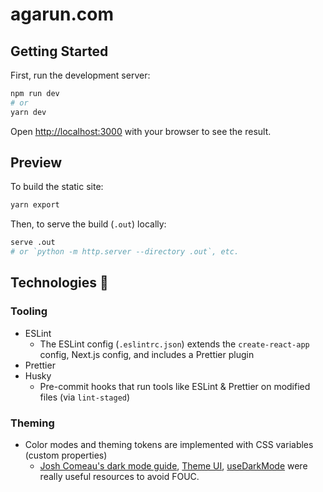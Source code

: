 # agarun.com

## Getting Started

First, run the development server:

```bash
npm run dev
# or
yarn dev
```

Open [http://localhost:3000](http://localhost:3000) with your browser to see the result.

## Preview

To build the static site:

```bash
yarn export
```

Then, to serve the build (`.out`) locally:

```bash
serve .out
# or `python -m http.server --directory .out`, etc.
```

## Technologies 🧰

### Tooling

- ESLint
  - The ESLint config (`.eslintrc.json`) extends the `create-react-app` config, Next.js config, and includes a Prettier plugin
- Prettier
- Husky
  - Pre-commit hooks that run tools like ESLint & Prettier on modified files (via `lint-staged`)

### Theming

- Color modes and theming tokens are implemented with CSS variables (custom properties)
  - [Josh Comeau's dark mode guide](https://www.joshwcomeau.com/react/dark-mode/), [Theme UI](https://theme-ui.com/), [useDarkMode](https://github.com/donavon/use-dark-mode) were really useful resources to avoid FOUC.
